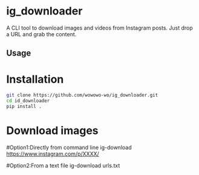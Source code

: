 # ig_downloader
A CLI tool to download images and videos from Instagram posts. Just drop a URL and grab the content.

## Usage


# Installation

```bash
git clone https://github.com/wowowo-wo/ig_downloader.git
cd id_downloader
pip install .
```

# Download images 

#Option1:Directly from command line
ig-download https://www.instagram.com/p/XXXX/

#Option2:From a text file
ig-download urls.txt